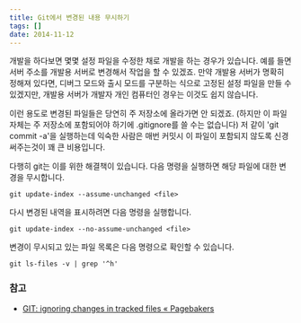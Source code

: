 ```yaml
---
title: Git에서 변경된 내용 무시하기
tags: []
date: 2014-11-12
---
```


개발을 하다보면 몇몇 설정 파일을 수정한 채로 개발을 하는 경우가 있습니다.
예를 들면 서버 주소를 개발용 서버로 변경해서 작업을 할 수 있겠죠.
만약 개발용 서버가 명확히 정해져 있다면, 디버그 모드와 출시 모드를 구분하는 식으로 고정된 설정 파일을 만들 수 있겠지만,
개발용 서버가 개발자 개인 컴퓨터인 경우는 이것도 쉽지 않습니다.

이런 용도로 변경된 파일들은 당연히 주 저장소에 올라가면 안 되겠죠.
(하지만 이 파일 자체는 주 저장소에 포함되어야 하기에 .gitignore를 쓸 수는 없습니다)
저 같이 'git commit -a'을 실행하는데 익숙한 사람은 매번 커밋시 이 파일이 포함되지 않도록 신경써주는것이 꽤 큰 비용입니다.

다행히 git는 이를 위한 해결책이 있습니다. 다음 명령을 실행하면 해당 파일에 대한 변경을 무시합니다.

```
git update-index --assume-unchanged <file>
```

다시 변경된 내역을 표시하려면 다음 명령을 실행합니다.

```
git update-index --no-assume-unchanged <file>
```

변경이 무시되고 있는 파일 목록은 다음 명령으로 확인할 수 있습니다.

```
git ls-files -v | grep '^h'
```

### 참고
* [GIT: ignoring changes in tracked files « Pagebakers](http://blog.pagebakers.nl/2009/01/29/git-ignoring-changes-in-tracked-files/)
